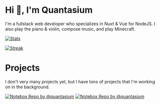 # Hi 👋, I'm Quantasium

I'm a fullstack web developer who specializes in Nuxt & Vue for NodeJS. I also play the piano & violin, compose music, and play Minecraft.

[<img src="https://github-readme-stats.vercel.app/api?username=quantasium&include_all_commits=true&count_private=true&show_icons=true&line_height=40&title_color=FFFFFF&icon_color=FFFFFF&text_color=FFFFFF&bg_color=45,00DC82,36E4DA,16A79E" alt="Stats"/>](https://github.com/quantasium)
  
[<img src="https://github-readme-streak-stats.herokuapp.com/?user=quantasium&theme=tokyonight" alt="Streak"/>](https://github.com/quantasium)

# Projects

I don't very many projects yet, but I have tons of projects that I'm working on in the background.

[<img src="https://github-readme-stats.vercel.app/api/pin/?username=quantasium&repo=supernova&show_owner=true" alt="Notebox Repo by @quantasium"/>](https://github.com/quantasium/supernova)
[<img src="https://github-readme-stats.vercel.app/api/pin/?username=quantasium&repo=bluejay&show_owner=true" alt="Notebox Repo by @quantasium"/>](https://github.com/quantasium/bluejay)
